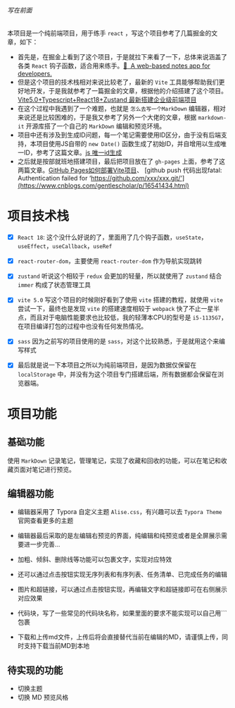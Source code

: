 ###### 写在前面

本项目是一个纯前端项目，用于练手 `react` ，写这个项目参考了几篇掘金的文章，如下：

* 首先是，在掘金上看到了这个项目，于是就拉下来看了一下，总体来说涵盖了各类 `React` 钩子函数，适合用来练手。[📝 ‎ A web-based notes app for developers.](https://github.com/taniarascia/takenote)
* 但是这个项目的技术栈相对来说比较老了，最新的 `Vite` 工具能够帮助我们更好地开发，于是我就参考了一篇掘金的文章，根据他的介绍搭建了这个项目。[Vite5.0+Typescript+React18+Zustand 最新搭建企业级前端项目](https://juejin.cn/post/7306033185934802955)
* 在这个过程中我遇到了一个难题，也就是 `怎么去写一个MarkDown` 编辑器，相对来说还是比较困难的，于是我又参考了另外一个大佬的文章，根据 `markdown-it` 开源库搭了一个自己的 `MarkDown` 编辑和预览环境。
* 项目中还有涉及到生成ID问题，每一个笔记需要使用ID区分，由于没有后端支持，本项目使用JS自带的 `new Date()` 函数生成了初始ID，并自增用以生成唯一ID，参考了这篇文章。[js 唯一id生成](https://juejin.cn/s/js%20%E5%94%AF%E4%B8%80id%E7%94%9F%E6%88%90)
* 之后就是按部就班地搭建项目，最后把项目放在了 `gh-pages` 上面，参考了这两篇文章。[GitHub Pages如何部署Vite项目](https://juejin.cn/post/7077143588093558815#heading-1)、
[github push 代码出现fatal: Authentication failed for ‘https://github.com/xxx/xxx.git/'](https://www.cnblogs.com/gentlescholar/p/16541434.html)

# 项目技术栈

- [x] `React 18`: 这个没什么好说的了，里面用了几个钩子函数，`useState`，`useEffect`，`useCallback`，`useRef`

- [x] `react-router-dom`，主要使用 `react-router-dom` 作为导航实现跳转

- [x] `zustand` 听说这个相较于 `redux` 会更加的轻量，所以就使用了 `zustand` 结合 `immer` 构成了状态管理工具

- [x] `vite 5.0` 写这个项目的时候刚好看到了使用 `vite` 搭建的教程，就使用 `vite` 尝试一下，最终也是发现 `vite` 的搭建速度相较于 `webpack` 快了不止一星半点，而且对于电脑性能要求也比较低，我的轻薄本CPU的型号是 `i5-1135G7`， 在项目编译打包的过程中也没有任何发热情况。

- [x] `sass` 因为之前写的项目使用的是 `sass`，对这个比较熟悉，于是就用这个来编写样式

- [x] 最后就是说一下本项目之所以为纯前端项目，是因为数据仅保留在 `localStorage` 中，并没有为这个项目专门搭建后端，所有数据都会保留在浏览器端。

# 项目功能

## 基础功能

使用 `MarkDown` 记录笔记，管理笔记，实现了收藏和回收的功能，可以在笔记和收藏页面对笔记进行预览。

## 编辑器功能

- 编辑器采用了 Typora 自定义主题 `Alise.css`，有兴趣可以去 `Typora Theme` 官网查看更多的主题

- 编辑器最后采取的是左编辑右预览的界面，纯编辑和纯预览或者是全屏展示需要进一步完善...

- 加粗、倾斜、删除线等功能可以包裹文字，实现对应特效

- 还可以通过点击按钮实现无序列表和有序列表、任务清单、已完成任务的编辑

- 图片和超链接，可以通过点击按钮实现，再编辑文字和超链接即可在右侧展示对应效果

- 代码块，写了一些常见的代码块名称，如果里面的要求不能实现可以自己用```包裹

- 下载和上传md文件，上传后将会直接替代当前在编辑的MD，请谨慎上传，同时支持下载当前MD到本地

## 待实现的功能

- 切换主题
- 切换 MD 预览风格
